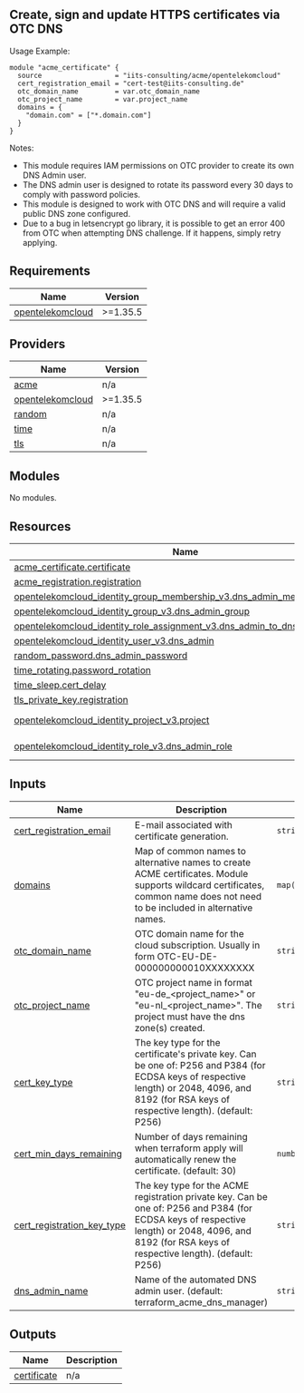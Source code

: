 ## Create, sign and update HTTPS certificates via OTC DNS

Usage Example:

```hcl
module "acme_certificate" {
  source                  = "iits-consulting/acme/opentelekomcloud"
  cert_registration_email = "cert-test@iits-consulting.de"
  otc_domain_name         = var.otc_domain_name
  otc_project_name        = var.project_name
  domains = {
    "domain.com" = ["*.domain.com"]
  }
}
```

Notes:

- This module requires IAM permissions on OTC provider to create its own DNS Admin user.
- The DNS admin user is designed to rotate its password every 30 days to comply with password policies.
- This module is designed to work with OTC DNS and will require a valid public DNS zone configured.
- Due to a bug in letsencrypt go library, it is possible to get an error 400 from OTC when attempting DNS challenge. If it happens, simply retry applying.

<!-- BEGIN_TF_DOCS -->

## Requirements

| Name                                                                                          | Version  |
| --------------------------------------------------------------------------------------------- | -------- |
| <a name="requirement_opentelekomcloud"></a> [opentelekomcloud](#requirement_opentelekomcloud) | >=1.35.5 |

## Providers

| Name                                                                                    | Version  |
| --------------------------------------------------------------------------------------- | -------- |
| <a name="provider_acme"></a> [acme](#provider_acme)                                     | n/a      |
| <a name="provider_opentelekomcloud"></a> [opentelekomcloud](#provider_opentelekomcloud) | >=1.35.5 |
| <a name="provider_random"></a> [random](#provider_random)                               | n/a      |
| <a name="provider_time"></a> [time](#provider_time)                                     | n/a      |
| <a name="provider_tls"></a> [tls](#provider_tls)                                        | n/a      |

## Modules

No modules.

## Resources

| Name                                                                                                                                                                                                     | Type        |
| -------------------------------------------------------------------------------------------------------------------------------------------------------------------------------------------------------- | ----------- |
| [acme_certificate.certificate](https://registry.terraform.io/providers/vancluever/acme/latest/docs/resources/certificate)                                                                                | resource    |
| [acme_registration.registration](https://registry.terraform.io/providers/vancluever/acme/latest/docs/resources/registration)                                                                             | resource    |
| [opentelekomcloud_identity_group_membership_v3.dns_admin_membership](https://registry.terraform.io/providers/opentelekomcloud/opentelekomcloud/latest/docs/resources/identity_group_membership_v3)       | resource    |
| [opentelekomcloud_identity_group_v3.dns_admin_group](https://registry.terraform.io/providers/opentelekomcloud/opentelekomcloud/latest/docs/resources/identity_group_v3)                                  | resource    |
| [opentelekomcloud_identity_role_assignment_v3.dns_admin_to_dns_admin_group](https://registry.terraform.io/providers/opentelekomcloud/opentelekomcloud/latest/docs/resources/identity_role_assignment_v3) | resource    |
| [opentelekomcloud_identity_user_v3.dns_admin](https://registry.terraform.io/providers/opentelekomcloud/opentelekomcloud/latest/docs/resources/identity_user_v3)                                          | resource    |
| [random_password.dns_admin_password](https://registry.terraform.io/providers/hashicorp/random/latest/docs/resources/password)                                                                            | resource    |
| [time_rotating.password_rotation](https://registry.terraform.io/providers/hashicorp/time/latest/docs/resources/rotating)                                                                                 | resource    |
| [time_sleep.cert_delay](https://registry.terraform.io/providers/hashicorp/time/latest/docs/resources/sleep)                                                                                              | resource    |
| [tls_private_key.registration](https://registry.terraform.io/providers/hashicorp/tls/latest/docs/resources/private_key)                                                                                  | resource    |
| [opentelekomcloud_identity_project_v3.project](https://registry.terraform.io/providers/opentelekomcloud/opentelekomcloud/latest/docs/data-sources/identity_project_v3)                                   | data source |
| [opentelekomcloud_identity_role_v3.dns_admin_role](https://registry.terraform.io/providers/opentelekomcloud/opentelekomcloud/latest/docs/data-sources/identity_role_v3)                                  | data source |

## Inputs

| Name                                                                                                            | Description                                                                                                                                                                                         | Type                | Default                        | Required |
| --------------------------------------------------------------------------------------------------------------- | --------------------------------------------------------------------------------------------------------------------------------------------------------------------------------------------------- | ------------------- | ------------------------------ | :------: |
| <a name="input_cert_registration_email"></a> [cert_registration_email](#input_cert_registration_email)          | E-mail associated with certificate generation.                                                                                                                                                      | `string`            | n/a                            |   yes    |
| <a name="input_domains"></a> [domains](#input_domains)                                                          | Map of common names to alternative names to create ACME certificates. Module supports wildcard certificates, common name does not need to be included in alternative names.                         | `map(list(string))` | n/a                            |   yes    |
| <a name="input_otc_domain_name"></a> [otc_domain_name](#input_otc_domain_name)                                  | OTC domain name for the cloud subscription. Usually in form OTC-EU-DE-000000000010XXXXXXXX                                                                                                          | `string`            | n/a                            |   yes    |
| <a name="input_otc_project_name"></a> [otc_project_name](#input_otc_project_name)                               | OTC project name in format "eu-de\_<project_name>" or "eu-nl\_<project_name>". The project must have the dns zone(s) created.                                                                       | `string`            | n/a                            |   yes    |
| <a name="input_cert_key_type"></a> [cert_key_type](#input_cert_key_type)                                        | The key type for the certificate's private key. Can be one of: P256 and P384 (for ECDSA keys of respective length) or 2048, 4096, and 8192 (for RSA keys of respective length). (default: P256)     | `string`            | `"P256"`                       |    no    |
| <a name="input_cert_min_days_remaining"></a> [cert_min_days_remaining](#input_cert_min_days_remaining)          | Number of days remaining when terraform apply will automatically renew the certificate. (default: 30)                                                                                               | `number`            | `30`                           |    no    |
| <a name="input_cert_registration_key_type"></a> [cert_registration_key_type](#input_cert_registration_key_type) | The key type for the ACME registration private key. Can be one of: P256 and P384 (for ECDSA keys of respective length) or 2048, 4096, and 8192 (for RSA keys of respective length). (default: P256) | `string`            | `"P256"`                       |    no    |
| <a name="input_dns_admin_name"></a> [dns_admin_name](#input_dns_admin_name)                                     | Name of the automated DNS admin user. (default: terraform_acme_dns_manager)                                                                                                                         | `string`            | `"terraform_acme_dns_manager"` |    no    |

## Outputs

| Name                                                                 | Description |
| -------------------------------------------------------------------- | ----------- |
| <a name="output_certificate"></a> [certificate](#output_certificate) | n/a         |

<!-- END_TF_DOCS -->
